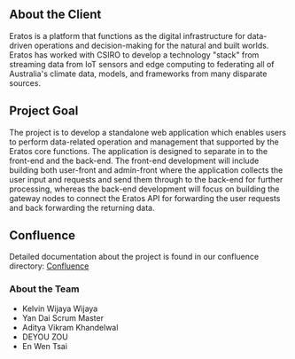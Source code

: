 <h2>About the Client</h2>

Eratos is a platform that functions as the digital infrastructure for data-driven operations and decision-making for the natural and built worlds. Eratos has worked with CSIRO to develop a technology "stack" from streaming data from IoT sensors and edge computing to federating all of Australia's climate data, models, and frameworks from many disparate sources.

<h2>Project Goal</h2>

The project is to develop a standalone web application which enables users to perform data-related operation and management that supported by the Eratos core functions. The application is designed to separate in to the front-end and the back-end. The front-end development will include building both user-front and admin-front where the application collects the user input and requests and send them through to the back-end for further processing, whereas the back-end development will focus on building the gateway nodes to connect the Eratos API for forwarding the user requests and back forwarding the returning data.

<h2>Confluence</h2>
Detailed documentation about the project is found in our confluence directory:
<a href="https://confluence.cis.unimelb.edu.au:8443/display/COMP900822021SM1ER/Project+Background">Confluence</a>

<h3>About the Team</h3>
<ul>
  <li>Kelvin Wijaya Wijaya</li>
  <li>Yan Dai Scrum Master</li>
  <li>Aditya Vikram Khandelwal</li>
  <li>DEYOU ZOU</li>
  <li>En Wen Tsai</li>
</ul>

